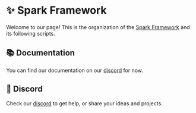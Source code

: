 # ✨ Spark Framework
Welcome to our page! This is the organization of the [Spark Framework](https://github.com/spark-framework/spark) and its following scripts.

## 📚 Documentation
You can find our documentation on our [discord](https://discord.gg/V3qMFJhWas) for now.

## 💬 Discord
Check our [discord](https://discord.gg/V3qMFJhWas) to get help, or share your ideas and projects.
